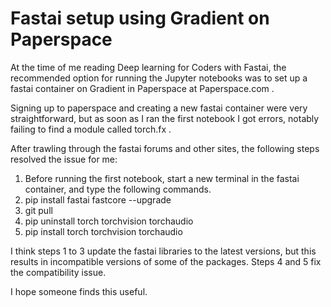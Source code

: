 # Fastai setup using Gradient on Paperspace

At the time of me reading Deep learning for Coders with Fastai, the recommended option for running the Jupyter notebooks was to set up a fastai container on
Gradient in Paperspace at Paperspace.com . 

Signing up to paperspace and creating a new fastai container were very straightforward, but as soon as I ran the first notebook I got errors, notably failing
to find a module called torch.fx . 

After trawling through the fastai forums and other sites, the following steps resolved the issue for me:

1. Before running the first notebook, start a new terminal in the fastai container, and type the following commands.
2. pip install fastai fastcore --upgrade
3. git pull
4. pip uninstall torch torchvision torchaudio
5. pip install torch torchvision torchaudio

I think steps 1 to 3 update the fastai libraries to the latest versions, but this results in incompatible versions of some of the packages.
Steps 4 and 5 fix the compatibility issue. 

I hope someone finds this useful. 
